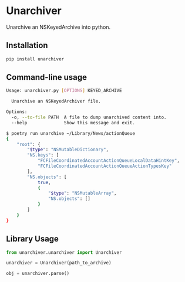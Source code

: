 # Unarchiver

Unarchive an NSKeyedArchive into python.

## Installation

```sh
pip install unarchiver
```

## Command-line usage

```sh
Usage: unarchiver.py [OPTIONS] KEYED_ARCHIVE

  Unarchive an NSKeyedArchiver file.

Options:
  -o, --to-file PATH  A file to dump unarchived content into.
  --help              Show this message and exit.
```

``` sh
$ poetry run unarchive ~/Library/News/actionQueue
{
    "root": {
        "$type": "NSMutableDictionary",
        "NS.keys": [
            "FCFileCoordinatedAccountActionQueueLocalDataHintKey",
            "FCFileCoordinatedAccountActionQueueActionTypesKey"
        ],
        "NS.objects": [
            true,
            {
                "$type": "NSMutableArray",
                "NS.objects": []
            }
        ]
    }
}
```

## Library Usage

```py
from unarchiver.unarchiver import Unarchiver

unarchiver = Unarchiver(path_to_archive)

obj = unarchiver.parse()
```